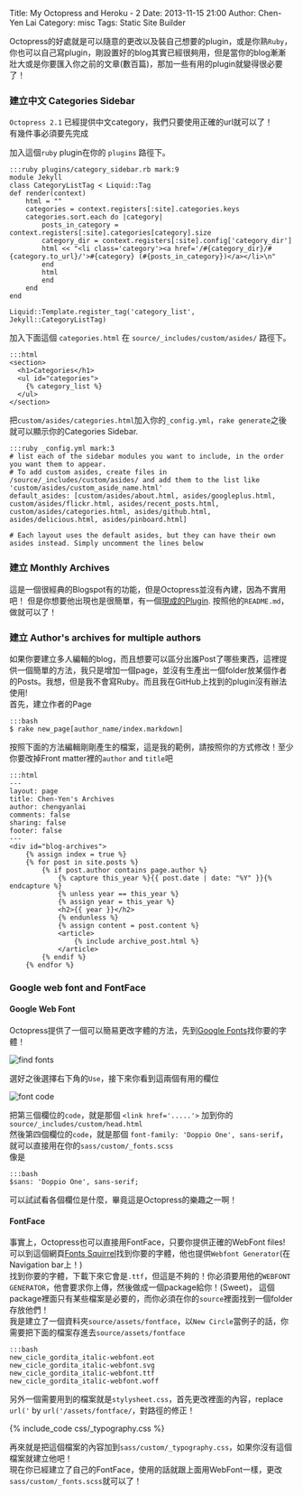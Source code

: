 Title: My Octopress and Heroku - 2
Date: 2013-11-15 21:00
Author: Chen-Yen Lai
Category: misc
Tags: Static Site Builder


Octopress的好處就是可以隨意的更改以及裝自己想要的plugin，或是你熟`Ruby`，你也可以自己寫plugin，剛設置好的blog其實已經很夠用，但是當你的blog漸漸壯大或是你要匯入你之前的文章(數百篇)，那加一些有用的plugin就變得很必要了！

### 建立中文 Categories Sidebar
`Octopress 2.1` 已經提供中文category，我們只要使用正確的url就可以了！  
有幾件事必須要先完成  

加入這個`ruby` plugin在你的 `plugins` 路徑下。

	:::ruby plugins/category_sidebar.rb mark:9
    module Jekyll
    class CategoryListTag < Liquid::Tag
    def render(context)
        html = ""
        categories = context.registers[:site].categories.keys
        categories.sort.each do |category|
            posts_in_category = context.registers[:site].categories[category].size
            category_dir = context.registers[:site].config['category_dir']
            html << "<li class='category'><a href='/#{category_dir}/#{category.to_url}/'>#{category} (#{posts_in_category})</a></li>\n"
            end
            html
            end
        end
    end

    Liquid::Template.register_tag('category_list', Jekyll::CategoryListTag)

加入下面這個 `categories.html` 在 `source/_includes/custom/asides/` 路徑下。

    :::html
    <section>
      <h1>Categories</h1>
      <ul id="categories">
        {% category_list %}
      </ul>
    </section>

把`custom/asides/categories.html`加入你的`_config.yml`，`rake generate`之後就可以顯示你的Categories Sidebar.

	:::ruby _config.yml mark:3
    # list each of the sidebar modules you want to include, in the order you want them to appear.
    # To add custom asides, create files in /source/_includes/custom/asides/ and add them to the list like 'custom/asides/custom_aside_name.html'
    default_asides: [custom/asides/about.html, asides/googleplus.html, custom/asides/flickr.html, asides/recent_posts.html, custom/asides/categories.html, asides/github.html, asides/delicious.html, asides/pinboard.html]

    # Each layout uses the default asides, but they can have their own asides instead. Simply uncomment the lines below

### 建立 Monthly Archives 
這是一個很經典的Blogspot有的功能，但是Octopress並沒有內建，因為不實用吧！
但是你想要他出現也是很簡單，有一個[現成的Plugin](https://github.com/rcmdnk/monthly-archive). 按照他的`README.md`，做就可以了！

### 建立 Author's archives for multiple authors
如果你要建立多人編輯的blog，而且想要可以區分出誰Post了哪些東西，這裡提供一個簡單的方法，我只是增加一個page，並沒有生產出一個folder放某個作者的Posts。我想，但是我不會寫Ruby。而且我在GitHub上找到的plugin沒有辦法使用!  
首先，建立作者的Page

	:::bash
    $ rake new_page[author_name/index.markdown]

按照下面的方法編輯剛剛產生的檔案，這是我的範例，請按照你的方式修改！至少你要改掉Front matter裡的`author` and `title`吧

    :::html
    ---
    layout: page
    title: Chen-Yen's Archives
    author: chengyanlai
    comments: false
    sharing: false
    footer: false
    ---
    <div id="blog-archives">
    	{% assign index = true %}
        {% for post in site.posts %}
            {% if post.author contains page.author %}
                {% capture this_year %}{{ post.date | date: "%Y" }}{% endcapture %}
                {% unless year == this_year %}
                {% assign year = this_year %}
                <h2>{{ year }}</h2>
                {% endunless %}
                {% assign content = post.content %}
                <article>
                    {% include archive_post.html %}
                </article>
            {% endif %}
        {% endfor %}

### Google web font and FontFace

#### Google Web Font
Octopress提供了一個可以簡易更改字體的方法，先到[Google Fonts](http://www.google.com/fonts)找你要的字體！

![find fonts](https://dl.dropboxusercontent.com/u/165978/blog-to-octopress/octopress_font-fig0.png)

選好之後選擇右下角的`Use`，接下來你看到這兩個有用的欄位

![font code](https://dl.dropboxusercontent.com/u/165978/blog-to-octopress/octopress_font-fig1.png)

把第三個欄位的`code`，就是那個 `<link href='.....'>` 加到你的`source/_includes/custom/head.html`  
然後第四個欄位的`code`，就是那個 `font-family: 'Doppio One', sans-serif`，就可以直接用在你的`sass/custom/_fonts.scss`  
像是

    :::bash
    $sans: 'Doppio One', sans-serif;

可以試試看各個欄位是什麼，畢竟這是Octopress的樂趣之一啊！

#### FontFace
事實上，Octopress也可以直接用FontFace，只要你提供正確的WebFont files!  
可以到這個網頁[Fonts Squirrel](http://www.fontsquirrel.com)找到你要的字體，他也提供`Webfont Generator`(在 Navigation bar上！)  
找到你要的字體，下載下來它會是`.ttf`，但這是不夠的！你必須要用他的`WEBFONT GENERATOR`，他會要求你上傳，然後做成一個package給你！(Sweet)，
這個package裡面只有某些檔案是必要的，而你必須在你的`source`裡面找到一個folder存放他們！  
我是建立了一個資料夾`source/assets/fontface`，以`New Circle`當例子的話，你需要把下面的檔案存進去`source/assets/fontface`

    :::bash
    new_cicle_gordita_italic-webfont.eot
    new_cicle_gordita_italic-webfont.svg
    new_cicle_gordita_italic-webfont.ttf
    new_cicle_gordita_italic-webfont.woff

另外一個需要用到的檔案就是`stylysheet.css`，首先更改裡面的內容，replace `url('` by `url('/assets/fontface/`，對路徑的修正！

{% include_code css/_typography.css %}

再來就是把這個檔案的內容加到`sass/custom/_typography.css`，如果你沒有這個檔案就建立他吧！  
現在你已經建立了自己的FontFace，使用的話就跟上面用WebFont一樣，更改`sass/custom/_fonts.scss`就可以了！

